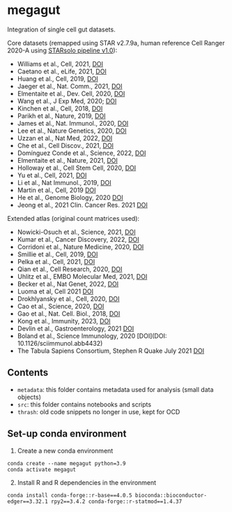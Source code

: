 # megagut
Integration of single cell gut datasets. 

Core datasets (remapped using STAR v2.7.9a, human reference Cell Ranger 2020-A using [STARsolo pipeline v1.0](https://github.com/cellgeni/STARsolo)): 
- Williams et al., Cell, 2021, [DOI](https://doi.org/10.1016/j.cell.2021.05.013)
- Caetano et al., eLife, 2021, [DOI](https://doi.org/10.7554/eLife.62810)
- Huang et al., Cell, 2019, [DOI](https://doi.org/10.1016/j.cell.2019.10.027)
- Jaeger et al., Nat. Comm., 2021, [DOI](https://doi.org/10.1038/s41467-021-22164-6)
- Elmentaite et al., Dev. Cell, 2020, [DOI](https://doi.org/10.1016/j.devcel.2020.11.010)
- Wang et al., J Exp Med, 2020; [DOI](https://doi.org/10.1084/jem.20191130)
- Kinchen et al., Cell, 2018, [DOI](https://doi.org/10.1016/j.cell.2018.08.067)
- Parikh et al., Nature, 2019, [DOI](https://doi.org/10.1038/s41586-019-0992-y)
- James et al., Nat. Immunol., 2020, [DOI](https://doi.org/10.1038/s41590-020-0602-z)
- Lee et al., Nature Genetics, 2020, [DOI](https://doi.org/10.1038/s41588-020-0636-z)
- Uzzan et al., Nat Med, 2022, [DOI](https://doi.org/10.1038/s41591-022-01680-y)
- Che et al., Cell Discov., 2021, [DOI](https://doi.org/10.1038/s41421-021-00312-y)
- Domínguez Conde et al., Science, 2022, [DOI](https://doi.org/10.1126/science.abl5197)
- Elmentaite et al., Nature,  2021, [DOI](https://doi.org/10.1038/s41586-021-03852-1)
- Holloway et al., Cell Stem Cell, 2020, [DOI](https://doi.org/10.1016/j.stem.2020.11.008)
- Yu et al., Cell, 2021, [DOI](https://doi.org/10.1016/j.cell.2021.04.028)
- Li et al., Nat Immunol., 2019, [DOI](https://doi.org/10.1038/s41590-018-0294-9!)
- Martin et al., Cell, 2019 [DOI](https://doi.org/10.1016/j.cell.2019.08.008)
- He et al., Genome Biology, 2020 [DOI](https://doi.org/10.1186/s13059-020-02210-0)
- Jeong et al., 2021 Clin. Cancer Res. 2021 [DOI](https://doi.org/10.1158/1078-0432.CCR-21-0792)

Extended atlas (original count matrices used): 
- Nowicki-Osuch et al., Science, 2021, [DOI](https://doi.org/10.1126/science.abd1449)
- Kumar et al., Cancer Discovery, 2022, [DOI](https://doi.org/10.1158/2159-8290.CD-21-0683)
- Corridoni et al., Nature Medicine, 2020, [DOI](https://doi.org/10.1038/s41591-020-1003-4)
- Smillie et al., Cell, 2019, [DOI](https://doi.org/10.1016/j.cell.2019.06.029)
- Pelka et al., Cell, 2021, [DOI](https://doi.org/10.1016/j.cell.2021.08.003)
- Qian et al., Cell Research, 2020, [DOI](https://doi.org/10.1038/s41422-020-0355-0)
- Uhlitz et al., EMBO Molecular Med, 2021, [DOI](https://doi.org/10.15252/emmm.202114123)
- Becker et al., Nat Genet, 2022, [DOI](https://doi.org/10.1038/s41588-022-01088-x)
- Luoma et al, Cell 2021 [DOI](https://doi.org/10.1016/j.cell.2020.06.001)
- Drokhlyansky et al., Cell, 2020, [DOI](https://doi.org/10.1016/j.cell.2020.08.003)
- Cao et al., Science, 2020, [DOI](https://doi.org/10.1126/science.aba7721)
- Gao et al., Nat. Cell. Biol., 2018, [DOI](https://doi.org/10.1038/s41556-018-0105-4)
- Kong et al., Immunity, 2023, [DOI](https://doi.org/10.1016/j.immuni.2023.01.002)
- Devlin et al., Gastroenterology, 2021 [DOI](https://doi.org/10.1053/j.gastro.2020.12.030)
- Boland et al., Science Immunology, 2020 [DOI](DOI: 10.1126/sciimmunol.abb4432)
- The Tabula Sapiens Consortium, Stephen R Quake July 2021 [DOI](https://www.science.org/doi/10.1126/science.abl4896)


## Contents

- `metadata`: this folder contains metadata used for analysis (small data objects)
- `src`: this folder contains notebooks and scripts
- `thrash`: old code snippets no longer in use, kept for OCD

## Set-up conda environment

1. Create a new conda environment

```
conda create --name megagut python=3.9
conda activate megagut
```

2. Install R and R dependencies in the environment

```
conda install conda-forge::r-base==4.0.5 bioconda::bioconductor-edger==3.32.1 rpy2==3.4.2 conda-forge::r-statmod==1.4.37
```


